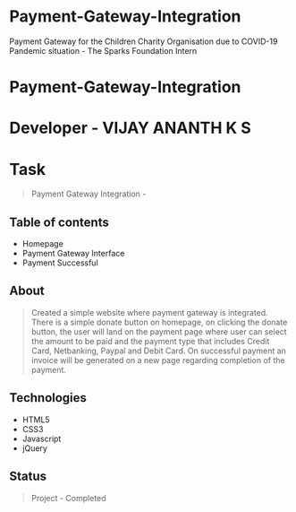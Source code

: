 # Payment-Gateway-Integration
Payment Gateway for the Children Charity Organisation due to COVID-19 Pandemic situation - The Sparks Foundation Intern

# Payment-Gateway-Integration

# Developer - VIJAY ANANTH K S

# Task
> Payment Gateway Integration - 

## Table of contents
* Homepage
* Payment Gateway Interface
* Payment Successful

## About
> Created a simple website where payment gateway is integrated. There is a simple donate button on homepage, on clicking the donate button, the user will land on the payment page where user can select the amount to be paid and the payment type that includes Credit Card, Netbanking, Paypal and Debit Card. On successful payment an invoice will be generated on a new page regarding completion of the payment.

## Technologies
* HTML5
* CSS3
* Javascript
* jQuery

## Status
> Project - Completed
